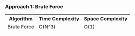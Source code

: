 ### Approach 1: Brute Force

| Algorithm              | Time Complexity          | Space Complexity  |
|----------------------- | ------------------------ | ----------------- |
| Brute Force            | O(N^3)                   | O(1)              |




